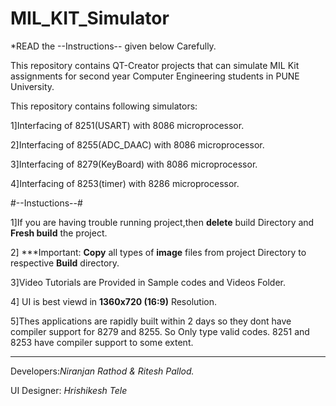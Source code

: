# MIL_KIT_Simulator

*READ the --Instructions-- given below Carefully.

This repository contains QT-Creator projects that can simulate MIL Kit assignments 
for second year  Computer Engineering students in PUNE University.

This repository contains following simulators:

1]Interfacing of 8251(USART) with 8086 microprocessor.

2]Interfacing of 8255(ADC_DAAC) with 8086 microprocessor.

3]Interfacing of 8279(KeyBoard) with 8086 microprocessor.

4]Interfacing of 8253(timer) with 8286 microprocessor.



#--Instuctions--#

1]If you are having trouble running project,then **delete** build Directory and **Fresh build** the project.

2] ***Important: **Copy** all types of **image** files from project Directory to respective **Build** directory.

3]Video Tutorials are Provided in Sample codes and Videos Folder.

4] UI is best viewd in **1360x720 (16:9)** Resolution.

5]Thes applications are rapidly built within 2 days so they dont have compiler support for 8279 and 8255.
  So Only type valid codes. 8251 and 8253 have compiler support to some extent. 






-------------------------------------------------------------------
Developers:*Niranjan Rathod & Ritesh Pallod.*

UI Designer: *Hrishikesh Tele*
